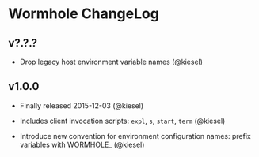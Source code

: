 Wormhole ChangeLog
==================

v?.?.?
------
* Drop legacy host environment variable names
  (@kiesel)

v1.0.0
------
* Finally released 2015-12-03
  (@kiesel)

* Includes client invocation scripts: `expl`, `s`, `start`, `term`
  (@kiesel)

* Introduce new convention for environment configuration names: prefix
  variables with WORMHOLE_ (@kiesel)